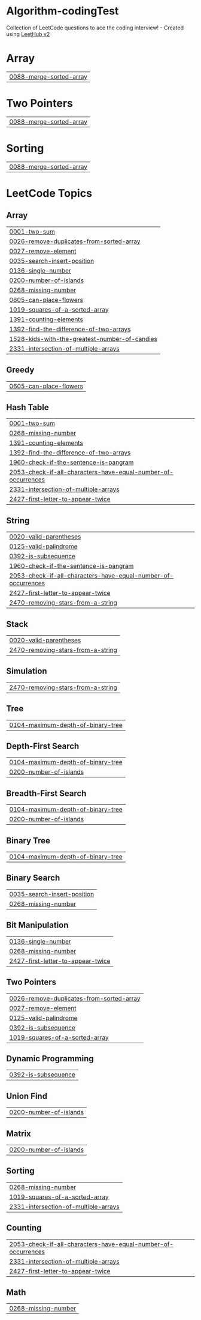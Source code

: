 # Algorithm-codingTest
Collection of LeetCode questions to ace the coding interview! - Created using [LeetHub v2](https://github.com/arunbhardwaj/LeetHub-2.0)


# Array
|  |
| ------- |
| [0088-merge-sorted-array](https://github.com/michelle9876/Algorithm-codingTest/tree/master/0088-merge-sorted-array) |
# Two Pointers
|  |
| ------- |
| [0088-merge-sorted-array](https://github.com/michelle9876/Algorithm-codingTest/tree/master/0088-merge-sorted-array) |
# Sorting
|  |
| ------- |
| [0088-merge-sorted-array](https://github.com/michelle9876/Algorithm-codingTest/tree/master/0088-merge-sorted-array) |
<!---LeetCode Topics Start-->
# LeetCode Topics
## Array
|  |
| ------- |
| [0001-two-sum](https://github.com/michelle9876/Algorithm-codingTest/tree/master/0001-two-sum) |
| [0026-remove-duplicates-from-sorted-array](https://github.com/michelle9876/Algorithm-codingTest/tree/master/0026-remove-duplicates-from-sorted-array) |
| [0027-remove-element](https://github.com/michelle9876/Algorithm-codingTest/tree/master/0027-remove-element) |
| [0035-search-insert-position](https://github.com/michelle9876/Algorithm-codingTest/tree/master/0035-search-insert-position) |
| [0136-single-number](https://github.com/michelle9876/Algorithm-codingTest/tree/master/0136-single-number) |
| [0200-number-of-islands](https://github.com/michelle9876/Algorithm-codingTest/tree/master/0200-number-of-islands) |
| [0268-missing-number](https://github.com/michelle9876/Algorithm-codingTest/tree/master/0268-missing-number) |
| [0605-can-place-flowers](https://github.com/michelle9876/Algorithm-codingTest/tree/master/0605-can-place-flowers) |
| [1019-squares-of-a-sorted-array](https://github.com/michelle9876/Algorithm-codingTest/tree/master/1019-squares-of-a-sorted-array) |
| [1391-counting-elements](https://github.com/michelle9876/Algorithm-codingTest/tree/master/1391-counting-elements) |
| [1392-find-the-difference-of-two-arrays](https://github.com/michelle9876/Algorithm-codingTest/tree/master/1392-find-the-difference-of-two-arrays) |
| [1528-kids-with-the-greatest-number-of-candies](https://github.com/michelle9876/Algorithm-codingTest/tree/master/1528-kids-with-the-greatest-number-of-candies) |
| [2331-intersection-of-multiple-arrays](https://github.com/michelle9876/Algorithm-codingTest/tree/master/2331-intersection-of-multiple-arrays) |
## Greedy
|  |
| ------- |
| [0605-can-place-flowers](https://github.com/michelle9876/Algorithm-codingTest/tree/master/0605-can-place-flowers) |
## Hash Table
|  |
| ------- |
| [0001-two-sum](https://github.com/michelle9876/Algorithm-codingTest/tree/master/0001-two-sum) |
| [0268-missing-number](https://github.com/michelle9876/Algorithm-codingTest/tree/master/0268-missing-number) |
| [1391-counting-elements](https://github.com/michelle9876/Algorithm-codingTest/tree/master/1391-counting-elements) |
| [1392-find-the-difference-of-two-arrays](https://github.com/michelle9876/Algorithm-codingTest/tree/master/1392-find-the-difference-of-two-arrays) |
| [1960-check-if-the-sentence-is-pangram](https://github.com/michelle9876/Algorithm-codingTest/tree/master/1960-check-if-the-sentence-is-pangram) |
| [2053-check-if-all-characters-have-equal-number-of-occurrences](https://github.com/michelle9876/Algorithm-codingTest/tree/master/2053-check-if-all-characters-have-equal-number-of-occurrences) |
| [2331-intersection-of-multiple-arrays](https://github.com/michelle9876/Algorithm-codingTest/tree/master/2331-intersection-of-multiple-arrays) |
| [2427-first-letter-to-appear-twice](https://github.com/michelle9876/Algorithm-codingTest/tree/master/2427-first-letter-to-appear-twice) |
## String
|  |
| ------- |
| [0020-valid-parentheses](https://github.com/michelle9876/Algorithm-codingTest/tree/master/0020-valid-parentheses) |
| [0125-valid-palindrome](https://github.com/michelle9876/Algorithm-codingTest/tree/master/0125-valid-palindrome) |
| [0392-is-subsequence](https://github.com/michelle9876/Algorithm-codingTest/tree/master/0392-is-subsequence) |
| [1960-check-if-the-sentence-is-pangram](https://github.com/michelle9876/Algorithm-codingTest/tree/master/1960-check-if-the-sentence-is-pangram) |
| [2053-check-if-all-characters-have-equal-number-of-occurrences](https://github.com/michelle9876/Algorithm-codingTest/tree/master/2053-check-if-all-characters-have-equal-number-of-occurrences) |
| [2427-first-letter-to-appear-twice](https://github.com/michelle9876/Algorithm-codingTest/tree/master/2427-first-letter-to-appear-twice) |
| [2470-removing-stars-from-a-string](https://github.com/michelle9876/Algorithm-codingTest/tree/master/2470-removing-stars-from-a-string) |
## Stack
|  |
| ------- |
| [0020-valid-parentheses](https://github.com/michelle9876/Algorithm-codingTest/tree/master/0020-valid-parentheses) |
| [2470-removing-stars-from-a-string](https://github.com/michelle9876/Algorithm-codingTest/tree/master/2470-removing-stars-from-a-string) |
## Simulation
|  |
| ------- |
| [2470-removing-stars-from-a-string](https://github.com/michelle9876/Algorithm-codingTest/tree/master/2470-removing-stars-from-a-string) |
## Tree
|  |
| ------- |
| [0104-maximum-depth-of-binary-tree](https://github.com/michelle9876/Algorithm-codingTest/tree/master/0104-maximum-depth-of-binary-tree) |
## Depth-First Search
|  |
| ------- |
| [0104-maximum-depth-of-binary-tree](https://github.com/michelle9876/Algorithm-codingTest/tree/master/0104-maximum-depth-of-binary-tree) |
| [0200-number-of-islands](https://github.com/michelle9876/Algorithm-codingTest/tree/master/0200-number-of-islands) |
## Breadth-First Search
|  |
| ------- |
| [0104-maximum-depth-of-binary-tree](https://github.com/michelle9876/Algorithm-codingTest/tree/master/0104-maximum-depth-of-binary-tree) |
| [0200-number-of-islands](https://github.com/michelle9876/Algorithm-codingTest/tree/master/0200-number-of-islands) |
## Binary Tree
|  |
| ------- |
| [0104-maximum-depth-of-binary-tree](https://github.com/michelle9876/Algorithm-codingTest/tree/master/0104-maximum-depth-of-binary-tree) |
## Binary Search
|  |
| ------- |
| [0035-search-insert-position](https://github.com/michelle9876/Algorithm-codingTest/tree/master/0035-search-insert-position) |
| [0268-missing-number](https://github.com/michelle9876/Algorithm-codingTest/tree/master/0268-missing-number) |
## Bit Manipulation
|  |
| ------- |
| [0136-single-number](https://github.com/michelle9876/Algorithm-codingTest/tree/master/0136-single-number) |
| [0268-missing-number](https://github.com/michelle9876/Algorithm-codingTest/tree/master/0268-missing-number) |
| [2427-first-letter-to-appear-twice](https://github.com/michelle9876/Algorithm-codingTest/tree/master/2427-first-letter-to-appear-twice) |
## Two Pointers
|  |
| ------- |
| [0026-remove-duplicates-from-sorted-array](https://github.com/michelle9876/Algorithm-codingTest/tree/master/0026-remove-duplicates-from-sorted-array) |
| [0027-remove-element](https://github.com/michelle9876/Algorithm-codingTest/tree/master/0027-remove-element) |
| [0125-valid-palindrome](https://github.com/michelle9876/Algorithm-codingTest/tree/master/0125-valid-palindrome) |
| [0392-is-subsequence](https://github.com/michelle9876/Algorithm-codingTest/tree/master/0392-is-subsequence) |
| [1019-squares-of-a-sorted-array](https://github.com/michelle9876/Algorithm-codingTest/tree/master/1019-squares-of-a-sorted-array) |
## Dynamic Programming
|  |
| ------- |
| [0392-is-subsequence](https://github.com/michelle9876/Algorithm-codingTest/tree/master/0392-is-subsequence) |
## Union Find
|  |
| ------- |
| [0200-number-of-islands](https://github.com/michelle9876/Algorithm-codingTest/tree/master/0200-number-of-islands) |
## Matrix
|  |
| ------- |
| [0200-number-of-islands](https://github.com/michelle9876/Algorithm-codingTest/tree/master/0200-number-of-islands) |
## Sorting
|  |
| ------- |
| [0268-missing-number](https://github.com/michelle9876/Algorithm-codingTest/tree/master/0268-missing-number) |
| [1019-squares-of-a-sorted-array](https://github.com/michelle9876/Algorithm-codingTest/tree/master/1019-squares-of-a-sorted-array) |
| [2331-intersection-of-multiple-arrays](https://github.com/michelle9876/Algorithm-codingTest/tree/master/2331-intersection-of-multiple-arrays) |
## Counting
|  |
| ------- |
| [2053-check-if-all-characters-have-equal-number-of-occurrences](https://github.com/michelle9876/Algorithm-codingTest/tree/master/2053-check-if-all-characters-have-equal-number-of-occurrences) |
| [2331-intersection-of-multiple-arrays](https://github.com/michelle9876/Algorithm-codingTest/tree/master/2331-intersection-of-multiple-arrays) |
| [2427-first-letter-to-appear-twice](https://github.com/michelle9876/Algorithm-codingTest/tree/master/2427-first-letter-to-appear-twice) |
## Math
|  |
| ------- |
| [0268-missing-number](https://github.com/michelle9876/Algorithm-codingTest/tree/master/0268-missing-number) |
<!---LeetCode Topics End-->